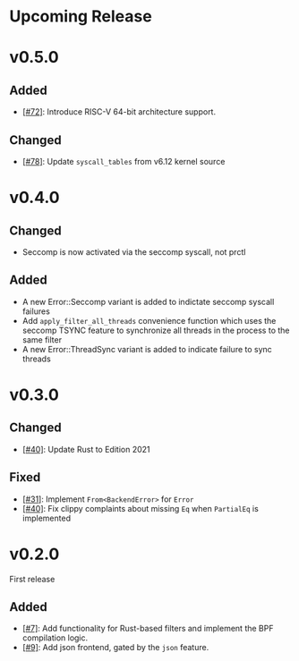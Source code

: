 # Upcoming Release

# v0.5.0

## Added
- [[#72]](https://github.com/rust-vmm/seccompiler/pull/72): Introduce RISC-V
  64-bit architecture support.

## Changed
- [[#78]](https://github.com/rust-vmm/seccompiler/pull/78): Update
  `syscall_tables` from v6.12 kernel source

# v0.4.0

## Changed
- Seccomp is now activated via the seccomp syscall, not prctl

## Added
- A new Error::Seccomp variant is added to indictate seccomp syscall failures
- Add `apply_filter_all_threads` convenience function which uses the seccomp
  TSYNC feature to synchronize all threads in the process to the same filter
- A new Error::ThreadSync variant is added to indicate failure to sync threads

# v0.3.0

## Changed
- [[#40]](https://github.com/rust-vmm/seccompiler/pull/40): Update Rust
  to Edition 2021

## Fixed

- [[#31]](https://github.com/rust-vmm/seccompiler/issues/31): Implement
  `From<BackendError>` for `Error`
- [[#40]](https://github.com/rust-vmm/seccompiler/pull/40): Fix clippy
  complaints about missing `Eq` when `PartialEq` is implemented

# v0.2.0

First release

## Added

- [[#7]](https://github.com/rust-vmm/seccompiler/pull/7): Add functionality for
  Rust-based filters and implement the BPF compilation logic.
- [[#9]](https://github.com/rust-vmm/seccompiler/pull/9): Add json frontend,
  gated by the `json` feature.
